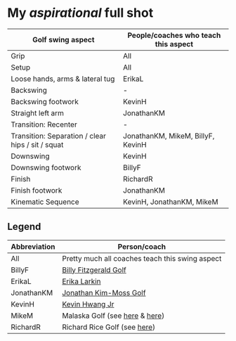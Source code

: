 # My *aspirational* full shot

Golf swing aspect    | People/coaches who teach this aspect
---------------------|-------------------------------------
Grip                 | All
Setup                | All
Loose hands, arms & lateral tug | ErikaL
Backswing            | -
Backswing footwork   | KevinH
Straight left arm    | JonathanKM
Transition: Recenter | -
Transition: Separation / clear hips / sit / squat | JonathanKM, MikeM, BillyF, KevinH
Downswing            | KevinH
Downswing footwork   | BillyF
Finish               | RichardR
Finish footwork      | JonathanKM
Kinematic Sequence   | KevinH, JonathanKM, MikeM


## Legend

Abbreviation | Person/coach
-------------|-------------
All          | Pretty much all coaches teach this swing aspect
BillyF       | [Billy Fitzgerald Golf](../people/Links_BillyFitzgerald.md)
ErikaL       | [Erika Larkin](../people/Links_ErikaLarkin.md)
JonathanKM   | [Jonathan Kim-Moss Golf](../people/Links_JonathanKimMoss.md)
KevinH       | [Kevin Hwang Jr](../people/Links_KevinHwangJr.md)
MikeM        | Malaska Golf (see [here](../Links_KinematicSequence.md) & [here](../Links_GolfTips2025a.md))
RichardR     | Richard Rice Golf (see [here](../Links_GolfTips2025a.md))

